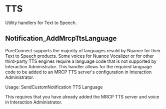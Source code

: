# TTS
Utility handlers for Text to Speech.

## Notification_AddMrcpTtsLanguage
PureConnect supports the majority of languages resold by Nuance for their Text to Speech products. Some voices for Nuance Vocalizer or for other third-party TTS engines require a language code that is not supported by Interaction Administrator. This handler allows for the required language code to be added to an MRCP TTS server's configuration in Interaction Administrator.

Usage: SendCustomNotification TTS Language <server> <voice> <language>

This requires that you have already added the MRCP TTS server and voice in Interaction Administrator.
